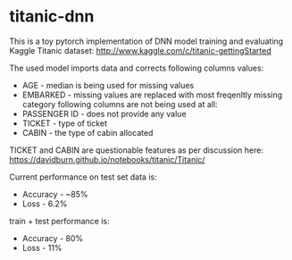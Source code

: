 # titanic-dnn

This is a toy pytorch implementation of DNN model training and evaluating Kaggle Titanic dataset:
http://www.kaggle.com/c/titanic-gettingStarted

The used model imports data and corrects following columns values:
- AGE - median is being used for missing values
- EMBARKED - missing values are replaced with most freqenltly missing category
following columns are not being used at all:
- PASSENGER ID - does not provide any value
- TICKET - type of ticket
- CABIN - the type of cabin allocated

TICKET and CABIN are questionable features as per discussion here:
https://davidburn.github.io/notebooks/titanic/Titanic/

Current performance on test set data is:
- Accuracy - ~85%
- Loss - 6.2%

train + test performance is:
- Accuracy - 80%
- Loss - 11%

